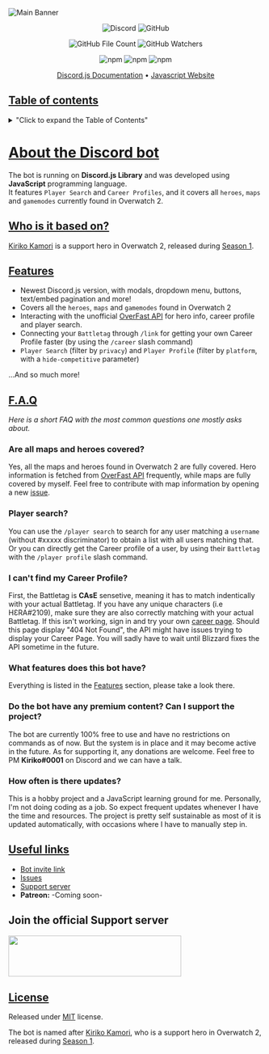 ![Main Banner](https://user-images.githubusercontent.com/25005864/209245667-80b87e44-58c5-4650-8222-e4e2244aa2f2.jpg)
<p align="center">
<img alt="Discord" src="https://img.shields.io/discord/396117030375522307?style=for-the-badge">
<img alt="GitHub" src="https://img.shields.io/github/license/electrocute4u/tsumiki?style=for-the-badge">
</p>

<p align="center">
<img alt="GitHub File Count" src="https://img.shields.io/github/directory-file-count/electrocute4u/kiriko?style=for-the-badge">
<img alt="GitHub Watchers" src="https://img.shields.io/github/watchers/Electrocute4u/Kiriko?style=for-the-badge">
</p>

<p align="center">
<img alt="npm" src="https://img.shields.io/npm/v/discord.js?color=lightblue&label=Discord.js&style=for-the-badge">
<img alt="npm" src="https://img.shields.io/npm/v/npm?color=lightblue&label=NPM&style=for-the-badge">
<img alt="npm" src="https://img.shields.io/npm/v/mongoose?color=lightgreen&label=Mongoose&style=for-the-badge">
</p>

<p align="center"><a href="https://discord.js.org/#/docs/main/stable/general/welcome" target="_blank" rel="noopener">Discord.js Documentation</a> &bull; <a href="https://www.javascript.com/" target="_blank" rel="noopener">Javascript Website</a></p>

## [Table of contents](table-of-contents)

<details>
 
<summary>"Click to expand the Table of Contents" </summary>
 
- [About the bot](#about-the-discord-bot)
- [Who is it based on?](#who-is-it-based-on)
- [Features](#features)
- [F.A.Q](#faq)
- [Useful links](#useful-links)
- [Join the Official Server](#join-the-official-support-server)
- [License](#license)

</details>


# [About the Discord bot](#about-the-discord-bot)
The bot is running on **Discord.js Library** and was developed using **JavaScript** programming language. \
It features `Player Search` and `Career Profiles`, and it covers all `heroes`, `maps` and `gamemodes` currently found in Overwatch 2.

## [Who is it based on?](#who-is-it-based-on)
[Kiriko Kamori](https://overwatch.fandom.com/wiki/Kiriko) is a support hero in Overwatch 2, released during [Season 1](https://overwatch.fandom.com/wiki/Season#Season_1).

## [Features](#features)
- Newest Discord.js version, with modals, dropdown menu, buttons, text/embed pagination and more!
- Covers all the `heroes`, `maps` and `gamemodes` found in Overwatch 2
- Interacting with the unofficial [OverFast API](https://overfast-api.tekrop.fr/) for hero info, career profile and player search.
- Connecting your `Battletag` through `/link` for getting your own Career Profile faster (by using the `/career` slash command)
- `Player Search` (filter by `privacy`) and `Player Profile` (filter by `platform`, with a `hide-competitive` parameter)

...And so much more!

## [F.A.Q](#faq)
*Here is a short FAQ with the most common questions one mostly asks about.*

### Are all maps and heroes covered?
Yes, all the maps and heroes found in Overwatch 2 are fully covered. Hero information is fetched from [OverFast API](https://overfast-api.tekrop.fr/) frequently, while maps are fully covered by myself. Feel free to contribute with map information by opening a new [issue](https://github.com/Electrocute4u/Kiriko/issues).

### Player search?
You can use the `/player search` to search for any user matching a `username` (without #xxxxx discriminator) to obtain a list with all users matching that. Or you can directly get the Career profile of a user, by using their `Battletag` with the `/player profile` slash command.

### I can't find my Career Profile?
First, the Battletag is __CAsE__ sensetive, meaning it has to match indentically with your actual Battletag. If you have any unique characters (i.e HƐRA#2109), make sure they are also correctly matching with your actual Battletag. If this isn't working, sign in and try your own [career page](https://overwatch.blizzard.com/en-us/career/). Should this page display "404 Not Found", the API might have issues trying to display your Career Page. You will sadly have to wait until Blizzard fixes the API sometime in the future.

### What features does this bot have?
Everything is listed in the [Features](#features) section, please take a look there.

### Do the bot have any premium content? Can I support the project?
The bot are currently 100% free to use and have no restrictions on commands as of now. But the system is in place and it may become active in the future.
As for supporting it, any donations are welcome. Feel free to PM **Kiriko#0001** on Discord and we can have a talk.

### How often is there updates?
This is a hobby project and a JavaScript learning ground for me. Personally, I'm not doing coding as a job. So expect frequent updates whenever I have the time and resources. The project is pretty self sustainable as most of it is updated automatically, with occasions where I have to manually step in.

## [Useful links](#useful-links)
- [Bot invite link](https://discord.com/api/oauth2/authorize?client_id=1038384075288875138&permissions=137439341632&scope=bot%20applications.commands) 
- [Issues](https://github.com/Electrocute4u/Kiriko/issues) 
- [Support server](https://discord.gg/BXN2F9PWSw) 
- **Patreon:** -Coming soon-

## Join the official Support server
<p><a href="http://www.discord.gg/BXN2F9PWSw"><img src="https://discordapp.com/api/guilds/396117030375522307/widget.png?style=banner2" alt="" width="342" height="81" /></a>
</p>

## [License](#license)
Released under [MIT](https://opensource.org/licenses/MIT) license.

The bot is named after [Kiriko Kamori](https://overwatch.fandom.com/wiki/Kiriko), who is a support hero in Overwatch 2, released during [Season 1](https://overwatch.fandom.com/wiki/Season#Season_1).
